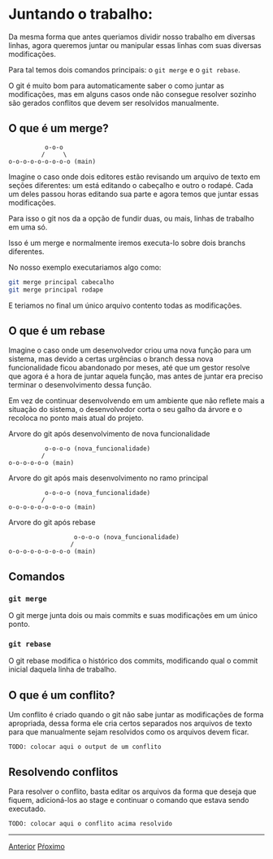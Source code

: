 # Juntando o trabalho:

Da mesma forma que antes queriamos dividir nosso trabalho em diversas linhas, 
agora queremos juntar ou manipular essas linhas com suas diversas modificações.

Para tal temos dois comandos principais: o `git merge` e o `git rebase`.

O git é muito bom para automaticamente saber o como juntar as modificações, mas
em alguns casos onde não consegue resolver sozinho são gerados conflitos que devem
ser resolvidos manualmente.

## O que é um **merge**?

```
          o-o-o 
         /     \
o-o-o-o-o-o-o-o-o (main)
```

Imagine o caso onde dois editores estão revisando um arquivo de texto em seções
diferentes: um está editando o cabeçalho e outro o rodapé. Cada um deles passou
horas editando sua parte e agora temos que juntar essas modificações.

Para isso o git nos da a opção de fundir duas, ou mais, linhas de trabalho em uma só.

Isso é um merge e normalmente iremos executa-lo sobre dois branchs diferentes.

No nosso exemplo executariamos algo como:

```sh
git merge principal cabecalho
git merge principal rodape
```

E teriamos no final um único arquivo contento todas as modificações.


## O que é um **rebase** 

Imagine o caso onde um desenvolvedor criou uma nova função para um sistema,
mas devido a certas urgências o branch dessa nova funcionalidade ficou abandonado
por meses, até que um gestor resolve que agora é a hora de juntar aquela função,
mas antes de juntar era preciso terminar o desenvolvimento dessa função.

Em vez de continuar desenvolvendo em um ambiente que não reflete mais a situação
do sistema, o desenvolvedor corta o seu galho da árvore e o recoloca no ponto
mais atual do projeto.

Arvore do git após desenvolvimento de nova funcionalidade

```
          o-o-o-o (nova_funcionalidade) 
         /     
o-o-o-o-o-o (main)

```

Arvore do git após mais desenvolvimento no ramo principal

```
          o-o-o-o (nova_funcionalidade) 
         /     
o-o-o-o-o-o-o-o-o (main)

```

Arvore do git após rebase


```
                  o-o-o-o (nova_funcionalidade) 
                 /     
o-o-o-o-o-o-o-o-o (main)

```

## Comandos

### `git merge`

O git merge junta dois ou mais commits e suas modificações em um único ponto.

### `git rebase`

O git rebase modifica o histórico dos commits, modificando qual o commit inicial
daquela linha de trabalho.

## O que é um conflito?

Um conflito é criado quando o git não sabe juntar as modificações de forma apropriada,
dessa forma ele cria certos separados nos arquivos de texto para que manualmente sejam
resolvidos como os arquivos devem ficar.

```
TODO: colocar aqui o output de um conflito
```

## Resolvendo conflitos

Para resolver o conflito, basta editar os arquivos da forma que deseja que fiquem, adicioná-los
ao stage e continuar o comando que estava sendo executado.

```
TODO: colocar aqui o conflito acima resolvido
```

---

[Anterior](branch.md)
[Pŕoximo](local-remote.md)
